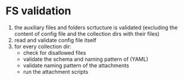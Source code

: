 # FS validation
1. the auxiliary files and folders scrtucture is validated (excluding the content of config file and the collection dirs with their files)
2. read and validate config file itself
3. for every collection dir:
    - check for disallowed files
    - validate the schema and naming pattern of (YAML)
    - validate naming pattern of the attachments
    - run the attachment scripts